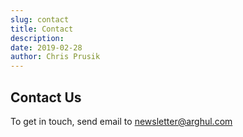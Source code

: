 ```yaml
---
slug: contact
title: Contact
description: 
date: 2019-02-28
author: Chris Prusik
---
```


## Contact Us

To get in touch, send email to newsletter@arghul.com